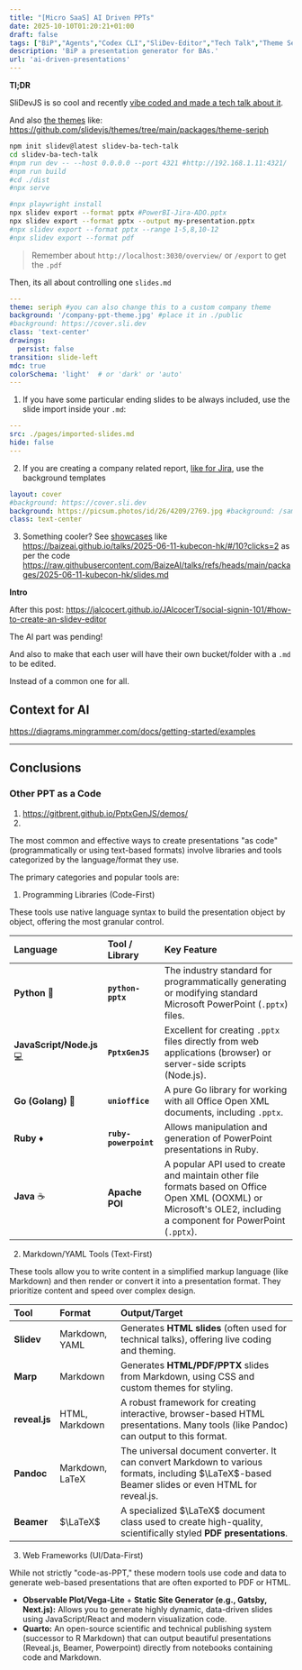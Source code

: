 ```yaml
---
title: "[Micro SaaS] AI Driven PPTs"
date: 2025-10-10T01:20:21+01:00
draft: false
tags: ["BiP","Agents","Codex CLI","SliDev-Editor","Tech Talk","Theme Seriph"]
description: 'BiP a presentation generator for BAs.'
url: 'ai-driven-presentations'
---
```



**Tl;DR**

SliDevJS is so cool and recently [vibe coded and made a tech talk about it](https://github.com/JAlcocerT/slidev-editor/tree/logtojseauth/slidev/slidev-ba-tech-talk).

And also [the themes](https://sli.dev/resources/theme-gallery) like: https://github.com/slidevjs/themes/tree/main/packages/theme-seriph


```sh
npm init slidev@latest slidev-ba-tech-talk
cd slidev-ba-tech-talk
#npm run dev -- --host 0.0.0.0 --port 4321 #http://192.168.1.11:4321/
#npm run build
#cd ./dist
#npx serve

#npx playwright install
npx slidev export --format pptx #PowerBI-Jira-ADO.pptx
npx slidev export --format pptx --output my-presentation.pptx
#npx slidev export --format pptx --range 1-5,8,10-12
#npx slidev export --format pdf
```

> Remember about `http://localhost:3030/overview/` or `/export` to get the `.pdf`


Then, its all about controlling one `slides.md`


```yml
---
theme: seriph #you can also change this to a custom company theme
background: '/company-ppt-theme.jpg' #place it in ./public
#background: https://cover.sli.dev
class: 'text-center'
drawings:
  persist: false
transition: slide-left
mdc: true
colorSchema: 'light'  # or 'dark' or 'auto'
---
```

1. If you have some particular ending slides to be always included, use the slide import inside your `.md`:


```yml
---
src: ./pages/imported-slides.md
hide: false
---
```

2. If you are creating a company related report, [like for Jira](https://jalcocert.github.io/JAlcocerT/jira-data-model-with-ai/), use the background templates

```yml
layout: cover
#background: https://cover.sli.dev
background: https://picsum.photos/id/26/4209/2769.jpg #background: /sample-slide-bg.svg
class: text-center
```

3. Something cooler? See [showcases](https://sli.dev/resources/showcases) like https://baizeai.github.io/talks/2025-06-11-kubecon-hk/#/10?clicks=2  as per the code https://raw.githubusercontent.com/BaizeAI/talks/refs/heads/main/packages/2025-06-11-kubecon-hk/slides.md



**Intro**

After this post: https://jalcocert.github.io/JAlcocerT/social-signin-101/#how-to-create-an-slidev-editor

The AI part was pending!

And also to make that each user will have their own bucket/folder with a `.md` to be edited.

Instead of a common one for all.


## Context for AI


https://diagrams.mingrammer.com/docs/getting-started/examples


---

## Conclusions


### Other PPT as a Code

1. https://gitbrent.github.io/PptxGenJS/demos/ 
2. 


The most common and effective ways to create presentations "as code" (programmatically or using text-based formats) involve libraries and tools categorized by the language/format they use.

The primary categories and popular tools are:

1. Programming Libraries (Code-First)

These tools use native language syntax to build the presentation object by object, offering the most granular control.

| Language | Tool / Library | Key Feature |
| :--- | :--- | :--- |
| **Python** 🐍 | **`python-pptx`** | The industry standard for programmatically generating or modifying standard Microsoft PowerPoint (`.pptx`) files. |
| **JavaScript/Node.js** 💻 | **`PptxGenJS`** | Excellent for creating `.pptx` files directly from web applications (browser) or server-side scripts (Node.js). |
| **Go (Golang)** 🐹 | **`unioffice`** | A pure Go library for working with all Office Open XML documents, including `.pptx`. |
| **Ruby** ♦️ | **`ruby-powerpoint`** | Allows manipulation and generation of PowerPoint presentations in Ruby. |
| **Java** ☕ | **Apache POI** | A popular API used to create and maintain other file formats based on Office Open XML (OOXML) or Microsoft's OLE2, including a component for PowerPoint (`.pptx`). |


2. Markdown/YAML Tools (Text-First)

These tools allow you to write content in a simplified markup language (like Markdown) and then render or convert it into a presentation format. They prioritize content and speed over complex design.

| Tool | Format | Output/Target |
| :--- | :--- | :--- |
| **Slidev** | Markdown, YAML | Generates **HTML slides** (often used for technical talks), offering live coding and theming. |
| **Marp** | Markdown | Generates **HTML/PDF/PPTX** slides from Markdown, using CSS and custom themes for styling. |
| **reveal.js** | HTML, Markdown | A robust framework for creating interactive, browser-based HTML presentations. Many tools (like Pandoc) can output to this format. |
| **Pandoc** | Markdown, LaTeX | The universal document converter. It can convert Markdown to various formats, including $\LaTeX$-based Beamer slides or even HTML for reveal.js. |
| **Beamer** | $\LaTeX$ | A specialized $\LaTeX$ document class used to create high-quality, scientifically styled **PDF presentations**. |

3. Web Frameworks (UI/Data-First)

While not strictly "code-as-PPT," these modern tools use code and data to generate web-based presentations that are often exported to PDF or HTML.

* **Observable Plot/Vega-Lite** + **Static Site Generator (e.g., Gatsby, Next.js):** Allows you to generate highly dynamic, data-driven slides using JavaScript/React and modern visualization code.
* **Quarto:** An open-source scientific and technical publishing system (successor to R Markdown) that can output beautiful presentations (Reveal.js, Beamer, Powerpoint) directly from notebooks containing code and Markdown.